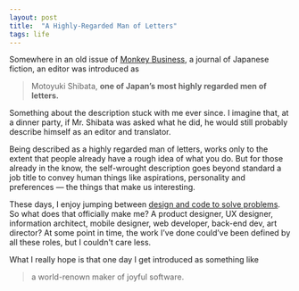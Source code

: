 ```yaml
---
layout: post
title:  "A Highly-Regarded Man of Letters"
tags: life
---
```


Somewhere in an old issue of [Monkey Business][monkey-business], a journal of Japanese fiction, an editor was introduced as

> Motoyuki Shibata, **one of Japan’s most highly regarded men of letters.**

Something about the description stuck with me ever since. I imagine that, at a dinner party, if Mr. Shibata was asked what he did, he would still probably describe himself as an editor and translator.

Being described as a highly regarded man of letters, works only to the extent that people already have a rough idea of what you do. But for those already in the know, the self-wrought description goes beyond standard a job title to convey human things like aspirations, personality and preferences — the things that make us interesting.

These days, I enjoy jumping between [design and code to solve problems][dual-wielding]. So what does that officially make me? A product designer, UX designer, information architect, mobile designer, web developer, back-end dev, art director? At some point in time, the work I’ve done could’ve been defined by all these roles, but I couldn't care less.

What I really hope is that one day I get introduced as something like

> a world-renown maker of joyful software.

[dual-wielding]:/2014/08/30/dual-wielding.html

[monkey-business]:http://monkeybusinessmag.tumblr.com

[shibata]:http://www.vietnamlit.org/wiki/index.php?title=Motoyuki_Shibata